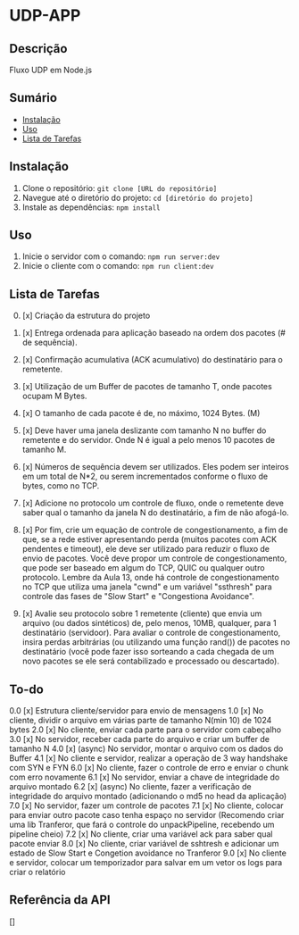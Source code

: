 # UDP-APP

## Descrição

Fluxo UDP em Node.js

## Sumário

- [Instalação](#instalação)
- [Uso](#uso)
- [Lista de Tarefas](#lista-de-tarefas)

## Instalação

1. Clone o repositório: `git clone [URL do repositório]`
2. Navegue até o diretório do projeto: `cd [diretório do projeto]`
3. Instale as dependências: `npm install`

## Uso

1. Inicie o servidor com o comando: `npm run server:dev`
2. Inicie o cliente com o comando: `npm run client:dev`

## Lista de Tarefas

0. [x] Criação da estrutura do projeto
1. [x] Entrega ordenada para aplicação baseado na ordem dos pacotes (# de sequência).
2. [x] Confirmação acumulativa (ACK acumulativo) do destinatário para o remetente.
3. [x] Utilização de um Buffer de pacotes de tamanho T, onde pacotes ocupam M Bytes.
4. [x] O tamanho de cada pacote é de, no máximo, 1024 Bytes. (M)
5. [x] Deve haver uma janela deslizante com tamanho N no buffer do remetente e do servidor. Onde N é igual a pelo menos 10 pacotes de tamanho M.
6. [x] Números de sequência devem ser utilizados. Eles podem ser inteiros em um total de N\*2, ou serem incrementados conforme o fluxo de bytes, como no TCP.
7. [x] Adicione no protocolo um controle de fluxo, onde o remetente deve saber qual o tamanho da janela N do destinatário, a fim de não afogá-lo.

8. [x] Por fim, crie um equação de controle de congestionamento, a fim de que, se a rede estiver apresentando perda (muitos pacotes com ACK pendentes e timeout), ele deve ser utilizado para reduzir o fluxo de envio de pacotes. Você deve propor um controle de congestionamento, que pode ser baseado em algum do TCP, QUIC ou qualquer outro protocolo. Lembre da Aula 13, onde há controle de congestionamento no TCP que utiliza uma janela "cwnd" e um variável "ssthresh" para controle das fases de "Slow Start" e "Congestiona Avoidance".

9. [x] Avalie seu protocolo sobre 1 remetente (cliente) que envia um arquivo (ou dados sintéticos) de, pelo menos, 10MB, qualquer, para 1 destinatário (servidoor). Para avaliar o controle de congestionamento, insira perdas arbitrárias (ou utilizando uma função rand()) de pacotes no destinatário (você pode fazer isso sorteando a cada chegada de um novo pacotes se ele será contabilizado e processado ou descartado).

## To-do

0.0 [x] Estrutura cliente/servidor para envio de mensagens
1.0 [x] No cliente, dividir o arquivo em várias parte de tamanho N(min 10) de 1024 bytes
2.0 [x] No cliente, enviar cada parte para o servidor com cabeçalho
3.0 [x] No servidor, receber cada parte do arquivo e criar um buffer de tamanho N
4.0 [x] (async) No servidor, montar o arquivo com os dados do Buffer
4.1 [x] No cliente e servidor, realizar a operação de 3 way handshake com SYN e FYN
6.0 [x] No cliente, fazer o controle de erro e enviar o chunk com erro novamente
6.1 [x] No servidor, enviar a chave de integridade do arquivo montado
6.2 [x] (async) No cliente, fazer a verificação de integridade do arquivo montado (adicionando o md5 no head da aplicação)
7.0 [x] No servidor, fazer um controle de pacotes
7.1 [x] No cliente, colocar para enviar outro pacote caso tenha espaço no servidor (Recomendo criar uma lib Tranferor, que fará o controle do unpackPipeline, recebendo um pipeline cheio)
7.2 [x] No cliente, criar uma variável ack para saber qual pacote enviar
8.0 [x] No cliente, criar variável de sshtresh e adicionar um estado de Slow Start e Congetion avoidance no Tranferor
9.0 [x] No cliente e servidor, colocar um temporizador para salvar em um vetor os logs para criar o relatório

## Referência da API

[]
